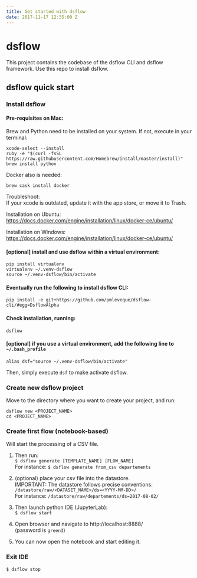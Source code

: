 ```yaml
---
title: Get started with dsflow
date: 2017-11-17 12:35:00 Z
---
```


# dsflow

This project contains the codebase of the dsflow CLI and dsflow framework. Use this repo to install dsflow.


## dsflow quick start

### Install dsflow

#### Pre-requisites on Mac:

Brew and Python need to be installed on your system.
If not, execute in your terminal:

```
xcode-select --install
ruby -e "$(curl -fsSL https://raw.githubusercontent.com/Homebrew/install/master/install)"
brew install python
```

Docker also is needed:

```
brew cask install docker
```

Troubleshoot:  
If your xcode is outdated, update it with the app store, or move it to Trash.

Installation on Ubuntu: https://docs.docker.com/engine/installation/linux/docker-ce/ubuntu/

Installation on Windows:
https://docs.docker.com/engine/installation/linux/docker-ce/ubuntu/


#### [optional] install and use dsflow within a virtual environment:

```
pip install virtualenv
virtualenv ~/.venv-dsflow
source ~/.venv-dsflow/bin/activate

```

#### Eventually run the following to install dsflow CLI:

```
pip install -e git+https://github.com/pmleveque/dsflow-cli/#egg=DsflowAlpha
```

#### Check installation, running:

```
dsflow
```

#### [optional] if you use a virtual environment, add the following line to `~/.bash_profile`

```
alias dsf="source ~/.venv-dsflow/bin/activate"
```

Then, simply execute `dsf` to make activate dsflow.


### Create new dsflow project

Move to the directory where you want to create your project, and run:

```
dsflow new <PROJECT_NAME>
cd <PROJECT_NAME>
```



### Create first flow (notebook-based)

Will start the processing of a CSV file.

1. Then run:  
`$ dsflow generate [TEMPLATE_NAME] [FLOW_NAME]`  
For instance:
`$ dsflow generate from_csv departements`

1. (optional) place your csv file into the datastore.  
IMPORTANT: The datastore follows precise conventions:   `/datastore/raw/<DATASET_NAME>/ds=<YYYY-MM-DD>/`  
For instance: `/datastore/raw/departements/ds=2017-08-02/`

1. Then launch python IDE (JupyterLab):  
`$ dsflow start`

1. Open browser and navigate to http://localhost:8888/  
(password is `green3`)

1. You can now open the notebook and start editing it.




### Exit IDE

`$ dsflow stop`